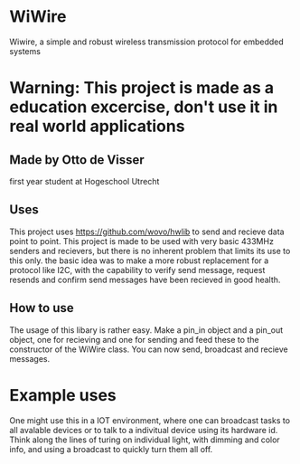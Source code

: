 # WiWire
Wiwire, a simple and robust wireless transmission protocol for embedded systems

# Warning: This project is made as a education excercise, don't use it in real world applications

## Made by Otto de Visser
first year student at Hogeschool Utrecht

## Uses
This project uses https://github.com/wovo/hwlib to send and recieve data point to point. This project is made to be used with very basic 433MHz senders and recievers, but there is no inherent problem that limits its use to this only. 
the basic idea was to make a more robust replacement for a protocol like I2C, with the capability to verify send message, request resends and confirm send messages have been recieved in good health.

## How to use
The usage of this libary is rather easy. Make a pin_in object and a pin_out object, one for recieving and one for sending and feed these to the constructor of the WiWire class. You can now send, broadcast and recieve messages. 

# Example uses
One might use this in a IOT environment, where one can broadcast tasks to all avalable devices or to talk to a indivitual device using its hardware id. Think along the lines of turing on individual light, with dimming and color info, and using a broadcast to quickly turn them all off. 

